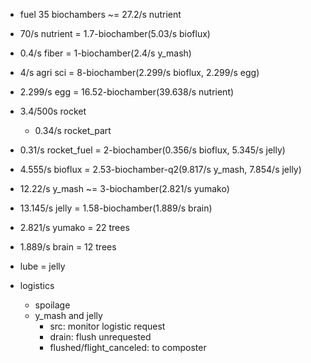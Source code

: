 - fuel 35 biochambers ~= 27.2/s nutrient
- 70/s nutrient = 1.7-biochamber(5.03/s bioflux)

- 0.4/s fiber = 1-biochamber(2.4/s y_mash)
- 4/s agri sci = 8-biochamber(2.299/s bioflux, 2.299/s egg)
- 2.299/s egg = 16.52-biochamber(39.638/s nutrient)
- 3.4/500s rocket
  - 0.34/s rocket_part
- 0.31/s rocket_fuel = 2-biochamber(0.356/s bioflux, 5.345/s jelly)
- 4.555/s bioflux = 2.53-biochamber-q2(9.817/s y_mash, 7.854/s jelly)
- 12.22/s y_mash ~= 3-biochamber(2.821/s yumako)
- 13.145/s jelly = 1.58-biochamber(1.889/s brain)
- 2.821/s yumako = 22 trees
- 1.889/s brain = 12 trees

- lube = jelly

- logistics
  - spoilage
  - y_mash and jelly
    - src: monitor logistic request
    - drain: flush unrequested
    - flushed/flight_canceled: to composter
